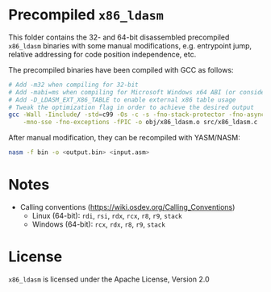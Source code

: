 # Precompiled `x86_ldasm`

This folder contains the 32- and 64-bit disassembled precompiled `x86_ldasm` binaries with some manual modifications, e.g. entrypoint jump, relative addressing for code position independence, etc.

The precompiled binaries have been compiled with GCC as follows: 

```bash
# Add -m32 when compiling for 32-bit
# Add -mabi=ms when compiling for Microsoft Windows x64 ABI (or consider using __attribute__((ms_abi)))
# Add -D_LDASM_EXT_X86_TABLE to enable external x86 table usage
# Tweak the optimization flag in order to achieve the desired output
gcc -Wall -Iinclude/ -std=c99 -Os -c -s -fno-stack-protector -fno-asynchronous-unwind-tables \
    -mno-sse -fno-exceptions -fPIC -o obj/x86_ldasm.o src/x86_ldasm.c
```

After manual modification, they can be recompiled with YASM/NASM:

```bash
nasm -f bin -o <output.bin> <input.asm>
```

# Notes

- Calling conventions (https://wiki.osdev.org/Calling_Conventions)
    - Linux (64-bit): `rdi`, `rsi`, `rdx`, `rcx`, `r8`, `r9`, `stack`
    - Windows (64-bit): `rcx`, `rdx`, `r8`, `r9`, `stack`

# License

`x86_ldasm` is licensed under the Apache License, Version 2.0
